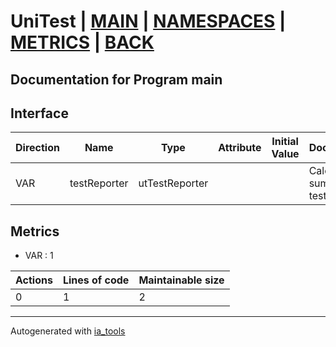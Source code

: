 # UniTest | [MAIN] | [NAMESPACES] | [METRICS] | [BACK]  

## Documentation for Program main  

## Interface  

| Direction | Name | Type | Attribute | Initial Value | Documentation |
| --------- | ---- | ---- | --------- | ------------- | ------------- |
| VAR | testReporter | utTestReporter |  |  | Calculator for summaries of tests |  


## Metrics  

- VAR : 1

| Actions | Lines of code | Maintainable size |
| ------- | ------------- | ----------------- |
| 0 | 1 | 2 |

---
Autogenerated with [ia_tools](https://github.com/tkucic/ia_tools)  

[MAIN]: ../../../../index.md
[NAMESPACES]: ../../nsList.md
[METRICS]: ../../../metrics.md
[BACK]: ../nsMain.md
